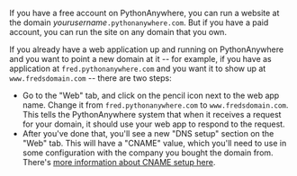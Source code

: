 
<!--
.. title: Using a new domain for existing webapp
.. slug: UsingANewDomainForExistingWebApp
.. date: 2015-05-13 14:35:28 UTC+01:00
.. tags:
.. category:
.. link:
.. description:
.. type: text
-->

If you have a free account on PythonAnywhere, you can run a website at the
domain *yourusername*`.pythonanywhere.com`.  But if you have a paid account,
you can run the site on any domain that you own.

If you already have a web application up and running on PythonAnywhere and you
want to point a new domain at it -- for example, if you have as application at
`fred.pythonanywhere.com` and you want it to show up at `www.fredsdomain.com` --
there are two steps:

 * Go to the "Web" tab, and click on the pencil icon next to the web app name.
   Change it from `fred.pythonanywhere.com` to `www.fredsdomain.com`.  This
   tells the PythonAnywhere system that when it receives a request for your
   domain, it should use your web app to respond to the request.
 * After you've done that, you'll see a new "DNS setup" section on the "Web"
   tab.  This will have a "CNAME" value, which you'll need to use in some
   configuration with the company you bought the domain from.  There's
   [more information about CNAME setup here](/pages/OwnDomains#configuring-the-domain-at-the-domain-registrar).

